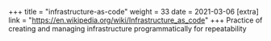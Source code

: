 +++
title = "infrastructure-as-code"
weight = 33
date = 2021-03-06
[extra]
link = "https://en.wikipedia.org/wiki/Infrastructure_as_code"
+++
Practice of creating and managing infrastructure programmatically for repeatability

